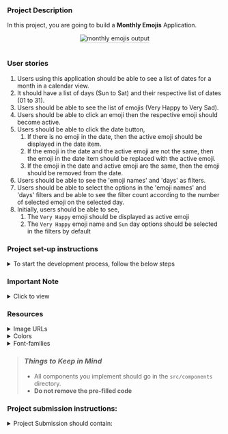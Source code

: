 ### Project Description

In this project, you are going to build a **Monthly Emojis** Application.
<br/>
<div style="text-align: center;">
    <img src="https://assets.ccbp.in/frontend/content/react-js/monthly-emojis-xl-output.png" alt="monthly emojis output" style="max-width:70%;box-shadow:0 2.8px 2.2px rgba(0, 0, 0, 0.12)">
</div>
<br/>

### User stories

1. Users using this application should be able to see a list of dates for a month in a calendar view.
2. It should have a list of days (Sun to Sat) and their respective list of dates (01 to 31).
3. Users should be able to see the list of emojis (Very Happy to Very Sad).
4. Users should be able to click an emoji then the respective emoji should become active.
5. Users should be able to click the date button,
    1. If there is no emoji in the date, then the active emoji should be displayed in the date item.
    2. If the emoji in the date and the active emoji are not the same, then the emoji in the date item should be replaced with the active emoji.
    3. If the emoji in the date and active emoji are the same, then the emoji should be removed from the date.
6. Users should be able to see the 'emoji names' and 'days' as filters.
7. Users should be able to select the options in the 'emoji names' and 'days' filters and be able to see the filter count according to the number of selected emoji on the selected day.
8. Initially, users should be able to see,
    1. The `Very Happy` emoji should be displayed as active emoji
    2. The `Very Happy` emoji name and `Sun` day options should be selected in the filters by default

### Project set-up instructions

<details>
<summary>To start the development process, follow the below steps</summary>
<br/>

1. Download [Node](https://nodejs.org/en/download/) on your local system - Windows OS, Linux/Mac OS
2. Download the [zip file](https://s3.ap-south-1.amazonaws.com/new-assets.ccbp.in/frontend/loading-data/react-js/coding-practices/monthlyEmojis/monthlyEmojis.zip).
3. Unzip the zip file on your local machine.
4. Run the command "npm install" in the terminal to install all the necessary dependencies.
5. Run the command "npm start" in the terminal to start the development server.
6. The app can be viewed in the browser by using the LOCAL URL [http://localhost:3000/](http://localhost:3000/).
7. You can start the development process by going through the 'README' in the given file.
8. Don’t use any third-party packages.

</details>

### Important Note

<details>
<summary>Click to view</summary>

<br/>

**The following instructions are required for the tests to pass**

- Use normal HTML elements to style the React Components. Usage of `styled-components` (CSS in JS) to style React components are not supported. Test cases won't be passed if styled components are used.
- Every emoji should have the alt as the value of the key emojiName from the emojisList provided.
- Responsiveness is not required.

</details>

### Resources

<details>
<summary>Image URLs</summary>

- [https://assets.ccbp.in/frontend/react-js/monthly-emojis/monthly-emojis-bg.png](https://assets.ccbp.in/frontend/react-js/monthly-emojis/monthly-emojis-bg.png) **Monthly emojis background image**

</details>

<details>
<summary>Colors</summary>
<br/>

**Background Colors**:

<div style="background-color: #343243; width: 150px; padding: 10px; color: white">Hex: #343243</div>
<div style="background-color: #42404d; width: 150px; padding: 10px; color: white">Hex: #42404d</div>

<br/>

**Text Colors**:

<div style="background-color: #1c1a28; width: 150px; padding: 10px; color: white">Hex: #1c1a28</div>
<div style="background-color: #ffbe38; width: 150px; padding: 10px; color: black">Hex: #ffbe38</div>
<div style="background-color: #ffffff; width: 150px; padding: 10px; color: black">Hex: #ffffff</div>
<div style="background-color: #cbd5e1; width: 150px; padding: 10px; color: black">Hex: #cbd5e1</div>
<br/>

**Border Colors**

<div style="background-color: #4e5d72; width: 150px; padding: 10px; color: white">Hex: #4e5d72</div>

</details>

<details>
<summary>Font-families</summary>

- Roboto

</details>

> ### _Things to Keep in Mind_
>
> - All components you implement should go in the `src/components` directory.
> - **Do not remove the pre-filled code**

### Project submission instructions:

<details>
<summary>Project Submission should contain:</summary>

- GitHub repository link to your code.
- A video link. video should contain a code walkthrough and explain your application.
  - Make at least a 5-minute video explaining your code and the features that you have implemented.
  - Upload the recorded video to your YouTube account.
  - Refer to [**this**](https://www.youtube.com/watch?v=VtF2AgFSLAw) video to get a better understanding of uploading videos to your YouTube account.
- Follow the below points
  - Standard naming conventions
  - The code must be easily understandable
  - The code must be readable
</details>